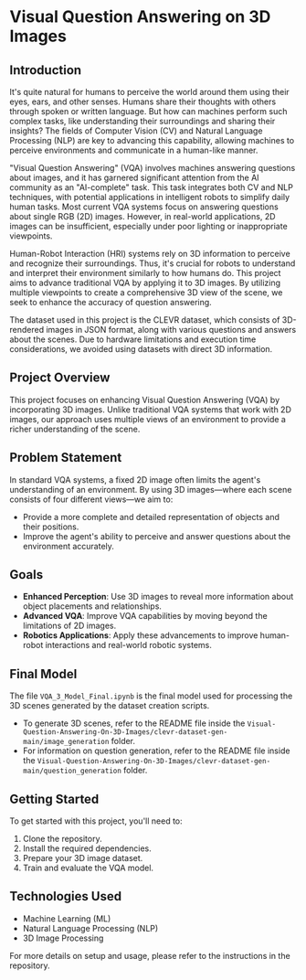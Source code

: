 # Visual Question Answering on 3D Images

## Introduction

It's quite natural for humans to perceive the world around them using their eyes, ears, and other senses. Humans share their thoughts with others through spoken or written language. But how can machines perform such complex tasks, like understanding their surroundings and sharing their insights? The fields of Computer Vision (CV) and Natural Language Processing (NLP) are key to advancing this capability, allowing machines to perceive environments and communicate in a human-like manner.

"Visual Question Answering" (VQA) involves machines answering questions about images, and it has garnered significant attention from the AI community as an "AI-complete" task. This task integrates both CV and NLP techniques, with potential applications in intelligent robots to simplify daily human tasks. Most current VQA systems focus on answering questions about single RGB (2D) images. However, in real-world applications, 2D images can be insufficient, especially under poor lighting or inappropriate viewpoints.

Human-Robot Interaction (HRI) systems rely on 3D information to perceive and recognize their surroundings. Thus, it's crucial for robots to understand and interpret their environment similarly to how humans do. This project aims to advance traditional VQA by applying it to 3D images. By utilizing multiple viewpoints to create a comprehensive 3D view of the scene, we seek to enhance the accuracy of question answering.

The dataset used in this project is the CLEVR dataset, which consists of 3D-rendered images in JSON format, along with various questions and answers about the scenes. Due to hardware limitations and execution time considerations, we avoided using datasets with direct 3D information.

## Project Overview

This project focuses on enhancing Visual Question Answering (VQA) by incorporating 3D images. Unlike traditional VQA systems that work with 2D images, our approach uses multiple views of an environment to provide a richer understanding of the scene.

## Problem Statement

In standard VQA systems, a fixed 2D image often limits the agent's understanding of an environment. By using 3D images—where each scene consists of four different views—we aim to:

- Provide a more complete and detailed representation of objects and their positions.
- Improve the agent's ability to perceive and answer questions about the environment accurately.

## Goals

- **Enhanced Perception**: Use 3D images to reveal more information about object placements and relationships.
- **Advanced VQA**: Improve VQA capabilities by moving beyond the limitations of 2D images.
- **Robotics Applications**: Apply these advancements to improve human-robot interactions and real-world robotic systems.

## Final Model

The file `VQA_3_Model_Final.ipynb` is the final model used for processing the 3D scenes generated by the dataset creation scripts. 

- To generate 3D scenes, refer to the README file inside the `Visual-Question-Answering-On-3D-Images/clevr-dataset-gen-main/image_generation` folder.
- For information on question generation, refer to the README file inside the `Visual-Question-Answering-On-3D-Images/clevr-dataset-gen-main/question_generation` folder.

## Getting Started

To get started with this project, you'll need to:

1. Clone the repository.
2. Install the required dependencies.
3. Prepare your 3D image dataset.
4. Train and evaluate the VQA model.

## Technologies Used

- Machine Learning (ML)
- Natural Language Processing (NLP)
- 3D Image Processing

For more details on setup and usage, please refer to the instructions in the repository.
